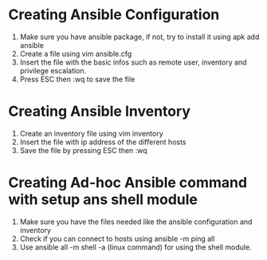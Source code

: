 # Creating Ansible Configuration
1. Make sure you have ansible package, if not, try to install it using apk add ansible
2. Create a file using vim ansible.cfg
3. Insert the file with the basic infos such as remote user, inventory and privilege escalation.
4. Press ESC then :wq to save the file

# Creating Ansible Inventory
1. Create an inventory file using vim inventory
2. Insert the file with ip address of the different hosts
3. Save the file by pressing ESC then :wq

# Creating Ad-hoc Ansible command with setup ans shell module
1. Make sure you have the files needed like the ansible configuration and inventory
2. Check if you can connect to hosts using ansible -m ping all
3. Use ansible all -m shell -a (linux command) for using the shell module.

